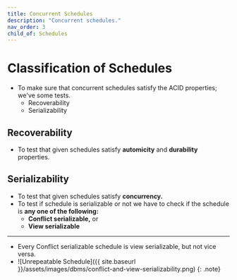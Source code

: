 ```yaml
---
title: Concurrent Schedules
description: "Concurrent schedules."
nav_order: 3
child_of: Schedules
---
```


# Classification of Schedules

- To make sure that concurrent schedules satisfy the ACID properties; we've some tests.
    - Recoverability
    - Serializability

## Recoverability

- To test that given schedules satisfy **automicity** and **durability** properties.

## Serializability

- To test that given schedules satisfy **concurrency.**
- To test if schedule is serializable or not we have to check if the schedule is **any one of the following:**
    - **Conflict serializable,** or
    - **View serializable**

***

- Every Conflict serializable schedule is view serializable, but not vice versa.
- ![Unrepeatable Schedule]({{ site.baseurl }}/assets/images/dbms/conflict-and-view-serializability.png)
{: .note}
